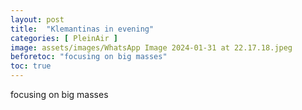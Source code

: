 ```yaml
---
layout: post
title:  "Klemantinas in evening"
categories: [ PleinAir ]
image: assets/images/WhatsApp Image 2024-01-31 at 22.17.18.jpeg
beforetoc: "focusing on big masses"
toc: true
---
```


focusing on big masses